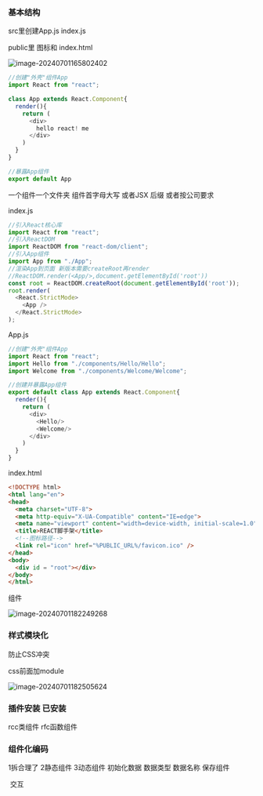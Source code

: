 ### 基本结构

src里创建App.js index.js

public里 图标和 index.html

![image-20240701165802402](https://zxxtypora.oss-cn-shenzhen.aliyuncs.com/img/image-20240701165802402.png)

```js
//创建"外壳"组件App
import React from "react";

class App extends React.Component{
  render(){
    return (
      <div>
        hello react! me
      </div>
    )
  }
}

//暴露App组件
export default App
```

一个组件一个文件夹 组件首字母大写 或者JSX 后缀  或者按公司要求

index.js

```js
//引入React核心库
import React from "react";
//引入ReactDOM
import ReactDOM from "react-dom/client";
//引入App组件
import App from "./App";
//渲染App到页面 新版本需要createRoot再render
//ReactDOM.render(<App/>,document.getElementById('root'))
const root = ReactDOM.createRoot(document.getElementById('root'));
root.render(
  <React.StrictMode>
    <App />
  </React.StrictMode>
);
```

App.js

```js
//创建"外壳"组件App
import React from "react";
import Hello from "./components/Hello/Hello";
import Welcome from "./components/Welcome/Welcome";

//创建并暴露App组件
export default class App extends React.Component{
  render(){
    return (
      <div>
        <Hello/>
        <Welcome/>
      </div>
    )
  }
}
```

index.html

```html
<!DOCTYPE html>
<html lang="en">
<head>
  <meta charset="UTF-8">
  <meta http-equiv="X-UA-Compatible" content="IE=edge">
  <meta name="viewport" content="width=device-width, initial-scale=1.0">
  <title>REACT脚手架</title>
  <!--图标路径-->
  <link rel="icon" href="%PUBLIC_URL%/favicon.ico" />
</head>
<body>
  <div id = "root"></div>
</body>
</html>
```

组件

![image-20240701182249268](https://zxxtypora.oss-cn-shenzhen.aliyuncs.com/img/image-20240701182249268.png)

### 样式模块化

防止CSS冲突

css前面加module

![image-20240701182505624](https://zxxtypora.oss-cn-shenzhen.aliyuncs.com/img/image-20240701182505624.png)

### 插件安装 已安装

rcc类组件 rfc函数组件

### 组件化编码

1拆合理了
2静态组件
3动态组件
	初始化数据
		数据类型 数据名称 保存组件

​	交互

